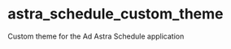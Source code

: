 astra_schedule_custom_theme
===========================

Custom theme for the Ad Astra Schedule application